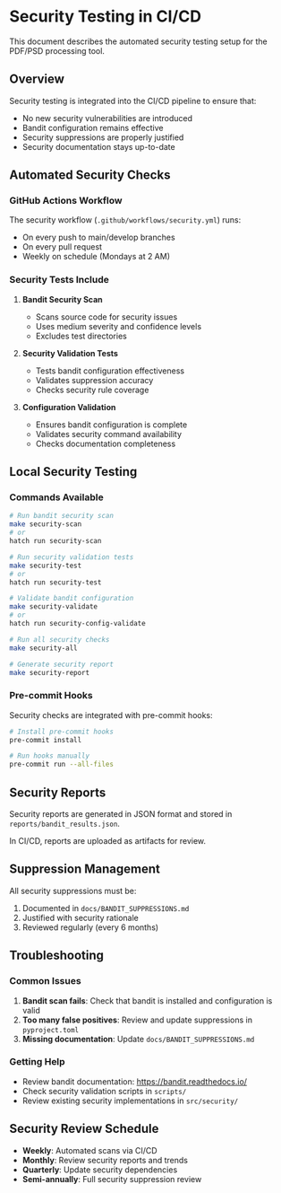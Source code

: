 # Security Testing in CI/CD

This document describes the automated security testing setup for the PDF/PSD processing tool.

## Overview

Security testing is integrated into the CI/CD pipeline to ensure that:

- No new security vulnerabilities are introduced
- Bandit configuration remains effective
- Security suppressions are properly justified
- Security documentation stays up-to-date

## Automated Security Checks

### GitHub Actions Workflow

The security workflow (`.github/workflows/security.yml`) runs:

- On every push to main/develop branches
- On every pull request
- Weekly on schedule (Mondays at 2 AM)

### Security Tests Include

1. **Bandit Security Scan**
   - Scans source code for security issues
   - Uses medium severity and confidence levels
   - Excludes test directories

2. **Security Validation Tests**
   - Tests bandit configuration effectiveness
   - Validates suppression accuracy
   - Checks security rule coverage

3. **Configuration Validation**
   - Ensures bandit configuration is complete
   - Validates security command availability
   - Checks documentation completeness

## Local Security Testing

### Commands Available

```bash
# Run bandit security scan
make security-scan
# or
hatch run security-scan

# Run security validation tests
make security-test
# or
hatch run security-test

# Validate bandit configuration
make security-validate
# or
hatch run security-config-validate

# Run all security checks
make security-all

# Generate security report
make security-report
```

### Pre-commit Hooks

Security checks are integrated with pre-commit hooks:

```bash
# Install pre-commit hooks
pre-commit install

# Run hooks manually
pre-commit run --all-files
```

## Security Reports

Security reports are generated in JSON format and stored in `reports/bandit_results.json`.

In CI/CD, reports are uploaded as artifacts for review.

## Suppression Management

All security suppressions must be:

1. Documented in `docs/BANDIT_SUPPRESSIONS.md`
2. Justified with security rationale
3. Reviewed regularly (every 6 months)

## Troubleshooting

### Common Issues

1. **Bandit scan fails**: Check that bandit is installed and configuration is valid
2. **Too many false positives**: Review and update suppressions in `pyproject.toml`
3. **Missing documentation**: Update `docs/BANDIT_SUPPRESSIONS.md`

### Getting Help

- Review bandit documentation: <https://bandit.readthedocs.io/>
- Check security validation scripts in `scripts/`
- Review existing security implementations in `src/security/`

## Security Review Schedule

- **Weekly**: Automated scans via CI/CD
- **Monthly**: Review security reports and trends
- **Quarterly**: Update security dependencies
- **Semi-annually**: Full security suppression review
